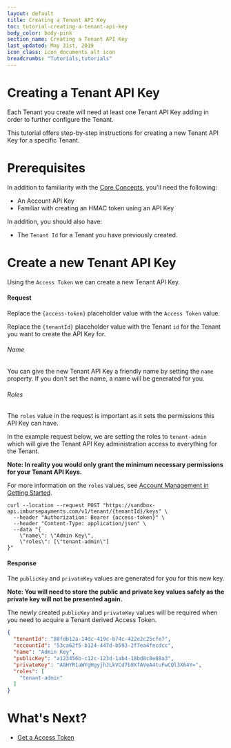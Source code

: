 ```yaml
---
layout: default
title: Creating a Tenant API Key
toc: tutorial-creating-a-tenant-api-key
body_color: body-pink
section_name: Creating a Tenant API Key
last_updated: May 31st, 2019
icon_class: icon_documents_alt icon
breadcrumbs: "Tutorials,tutorials"
---
```

# Creating a Tenant API Key
Each Tenant you create will need at least one Tenant API Key adding in order to further configure the Tenant.

This tutorial offers step-by-step instructions for creating a new Tenant API Key for a specific Tenant.

# Prerequisites
In addition to familiarity with the [Core Concepts](/pages/guides/core-concepts), you'll need the following:

- An Account API Key
- Familiar with creating an HMAC token using an API Key

In addition, you should also have:
- The `Tenant Id` for a Tenant you have previously created.

# Create a new Tenant API Key
Using the `Access Token` we can create a new Tenant API Key.

#### Request
Replace the `{access-token}` placeholder value with the `Access Token` value.

Replace the `{tenantId}` placeholder value with the Tenant `id` for the Tenant you want to create the API Key for.

###### Name
You can give the new Tenant API Key a friendly name by setting the `name` property. If you don't set the name, a name will be generated for you. 

###### Roles
The `roles` value in the request is important as it sets the permissions this API Key can have.

In the example request below, we are setting the roles to `tenant-admin` which will give the Tenant API Key administration access to everything for the Tenant.

**Note: In reality you would only grant the minimum necessary permissions for your Tenant API Keys.**

For more information on the `roles` values, see [Account Management in Getting Started](/pages/getting-started/account-management).

```curl
curl --location --request POST "https://sandbox-api.imbursepayments.com/v1/tenant/{tenantId}/keys" \
  --header "Authorization: Bearer {access-token}" \
  --header "Content-Type: application/json" \
  --data "{
    \"name\": \"Admin Key\",
    \"roles\": [\"tenant-admin\"]
}"
```

#### Response
The `publicKey` and `privateKey` values are generated for you for this new key.

**Note: You will need to store the public and private key values safely as the private key will not be presented again.**

The newly created `publicKey` and `privateKey` values will be required when you need to acquire a Tenant derived Access Token.

```json
{
  "tenantId": "88fdb12a-14dc-419c-b74c-422e2c25cfe7",
  "accountId": "53ca62f5-b124-447d-b593-2f7ea4fecdcc",
  "name": "Admin Key",
  "publicKey": "a123456b-c12c-123d-1ab4-18bd8c8e88a3",
  "privateKey": "AGHYR1aWYgHgyjhJLkVCd7b8XfAVeA4tuFwCQl3X64Y=",
  "roles": [
    "tenant-admin"
  ]
}
```

# What's Next?
- [Get a Access Token](/pages/tutorials/get-access-token)